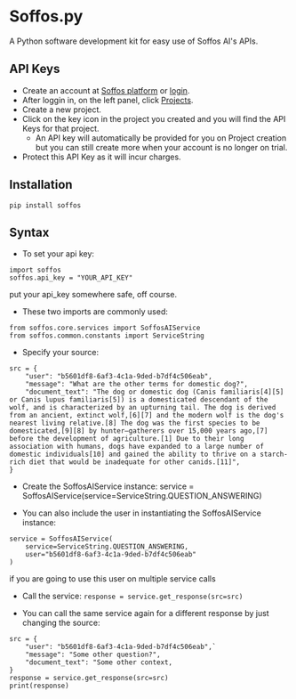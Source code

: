 # Soffos.py
A Python software development kit for easy use of Soffos AI's APIs.

## API Keys
- Create an account at [Soffos platform](https://platform.soffos.ai) or [login](https://platform.soffos.ai/login).
- After loggin in, on the left panel, click [Projects](https://platform.soffos.ai/apps-list).
- Create a new project.
- Click on the key icon in the project you created and you will find the API Keys for that project.
  - An API key will automatically be provided for you on Project creation but you can still create more when your account is no longer on trial.
- Protect this API Key as it will incur charges.

## Installation
`pip install soffos`

## Syntax
- To set your api key:
```
import soffos
soffos.api_key = "YOUR_API_KEY"
```
put your api_key somewhere safe, off course. 

- These two imports are commonly used:
```
from soffos.core.services import SoffosAIService
from soffos.common.constants import ServiceString
```

- Specify your source:
```
src = {
    "user": "b5601df8-6af3-4c1a-9ded-b7df4c506eab",
    "message": "What are the other terms for domestic dog?",
    "document_text": "The dog or domestic dog (Canis familiaris[4][5] or Canis lupus familiaris[5]) is a domesticated descendant of the wolf, and is characterized by an upturning tail. The dog is derived from an ancient, extinct wolf,[6][7] and the modern wolf is the dog's nearest living relative.[8] The dog was the first species to be domesticated,[9][8] by hunter–gatherers over 15,000 years ago,[7] before the development of agriculture.[1] Due to their long association with humans, dogs have expanded to a large number of domestic individuals[10] and gained the ability to thrive on a starch-rich diet that would be inadequate for other canids.[11]",
}
```

- Create the SoffosAIService instance:
service = SoffosAIService(service=ServiceString.QUESTION_ANSWERING)

- You can also include the user in instantiating the SoffosAIService instance:
```
service = SoffosAIService(
    service=ServiceString.QUESTION_ANSWERING, 
    user="b5601df8-6af3-4c1a-9ded-b7df4c506eab"
)
```
if you are going to use this user on multiple service calls

- Call the service:
`response = service.get_response(src=src)`

- You can call the same service again for a different response by just changing the source:
```
src = {
    "user": "b5601df8-6af3-4c1a-9ded-b7df4c506eab",`
    "message": "Some other question?",
    "document_text": "Some other context,
}
response = service.get_response(src=src)
print(response)
```
